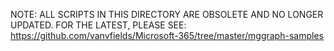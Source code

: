 NOTE: ALL SCRIPTS IN THIS DIRECTORY ARE OBSOLETE AND NO LONGER UPDATED. 
FOR THE LATEST, PLEASE SEE: https://github.com/vanvfields/Microsoft-365/tree/master/mggraph-samples

